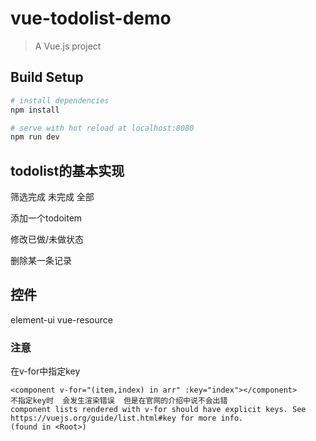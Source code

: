 # vue-todolist-demo

> A Vue.js project

## Build Setup

``` bash
# install dependencies
npm install

# serve with hot reload at localhost:8080
npm run dev

```
## todolist的基本实现

筛选完成 未完成 全部

添加一个todoitem

修改已做/未做状态

删除某一条记录

## 控件
element-ui
vue-resource

### 注意
在v-for中指定key
```
<component v-for="(item,index) in arr" :key="index"></component>
不指定key时  会发生渲染错误  但是在官网的介绍中说不会出错
component lists rendered with v-for should have explicit keys. See https://vuejs.org/guide/list.html#key for more info. 
(found in <Root>)
```
